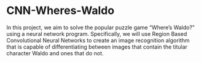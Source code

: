 # CNN-Wheres-Waldo
In this project, we aim to solve the popular puzzle game “Where’s Waldo?” using a neural network program. Specifically, we will use Region Based Convolutional Neural Networks to create an image recognition algorithm that is capable of differentiating between images that contain the titular character Waldo and ones that do not.
